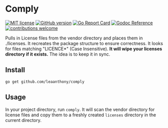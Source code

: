 # Comply

[![MIT license](https://img.shields.io/badge/License-MIT-blue.svg)](https://github.com/leaanthony/comply/blob/master/LICENSE)
[![GitHub version](https://badge.fury.io/gh/leaanthony%2Fcomply.svg)](https://github.com/leaanthony/comply)
[![Go Report Card](https://goreportcard.com/badge/github.com/leaanthony/comply)](https://goreportcard.com/report/github.com/leaanthony/comply)
[![Godoc Reference](https://godoc.org/github.com/leaanthony/comply?status.svg)](http://godoc.org/github.com/leaanthony/comply)
[![contributions welcome](https://img.shields.io/badge/contributions-welcome-brightgreen.svg?style=flat)](https://github.com/leaanthony/comply/issues)


Pulls in License files from the vendor directory and places them in ./licenses.
It recreates the package structure to ensure correctness.
It looks for files matching "LICENCE*" (Case Insensitive).
**It will wipe your licenses directory if it exists.** The idea is to keep it in sync.

## Install

`go get github.com/leaanthony/comply`

## Usage

In your project directory, run `comply`. It will scan the vendor directory for license files and copy them to a freshly created `licenses` directory in the current directory. 
